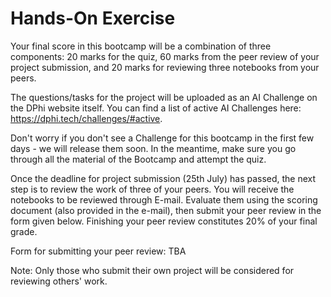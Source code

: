 # Hands-On Exercise

Your final score in this bootcamp will be a combination of three components: 20 marks for the quiz, 60 marks from the peer review of your project submission, and 20 marks for reviewing three notebooks from your peers.

The questions/tasks for the project will be uploaded as an AI Challenge on the DPhi website itself. You can find a list of active AI Challenges here: https://dphi.tech/challenges/#active.

Don't worry if you don't see a Challenge for this bootcamp in the first few days - we will release them soon. In the meantime, make sure you go through all the material of the Bootcamp and attempt the quiz. 

Once the deadline for project submission (25th July) has passed, the next step is to review the work of three of your peers. You will receive the notebooks to be reviewed through E-mail. Evaluate them using the scoring document (also provided in the e-mail), then submit your peer review in the form given below. Finishing your peer review constitutes 20% of your final grade.

Form for submitting your peer review: TBA

Note: Only those who submit their own project will be considered for reviewing others' work.